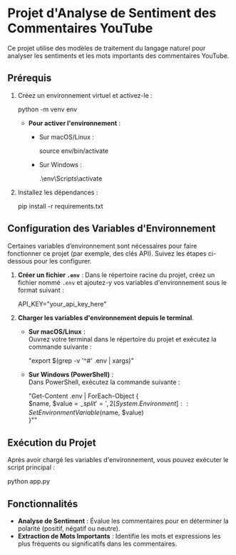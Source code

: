 # Projet d'Analyse de Sentiment des Commentaires YouTube

Ce projet utilise des modèles de traitement du langage naturel pour analyser les sentiments et les mots importants des commentaires YouTube.

## Prérequis

1. Créez un environnement virtuel et activez-le :

   python -m venv env

   - **Pour activer l'environnement** :
     - Sur macOS/Linux :
       
       source env/bin/activate
     
     - Sur Windows :
       
       .\env\Scripts\activate

2. Installez les dépendances :

   pip install -r requirements.txt

## Configuration des Variables d'Environnement

Certaines variables d’environnement sont nécessaires pour faire fonctionner ce projet (par exemple, des clés API). Suivez les étapes ci-dessous pour les configurer.

1. **Créer un fichier `.env`** : Dans le répertoire racine du projet, créez un fichier nommé `.env` et ajoutez-y vos variables d'environnement sous le format suivant :

   API_KEY="your_api_key_here"  

2. **Charger les variables d'environnement depuis le terminal**.

   - **Sur macOS/Linux** :  
     Ouvrez votre terminal dans le répertoire du projet et exécutez la commande suivante :

     "export $(grep -v '^#' .env | xargs)"

   - **Sur Windows (PowerShell)** :  
     Dans PowerShell, exécutez la commande suivante :

     "Get-Content .env | ForEach-Object {  
         $name, $value = $_ -split '=', 2  
         [System.Environment]::SetEnvironmentVariable($name, $value)  
     }""


## Exécution du Projet

Après avoir chargé les variables d'environnement, vous pouvez exécuter le script principal :

   python app.py

## Fonctionnalités

- **Analyse de Sentiment** : Évalue les commentaires pour en déterminer la polarité (positif, négatif ou neutre).
- **Extraction de Mots Importants** : Identifie les mots et expressions les plus fréquents ou significatifs dans les commentaires.
